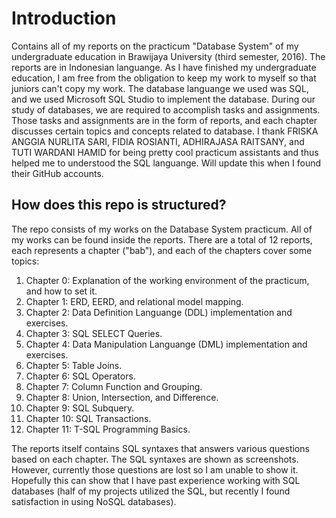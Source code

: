 # Introduction
Contains all of my reports on the practicum "Database System" of my undergraduate education in Brawijaya University (third semester, 2016). The reports are in Indonesian languange. As I have finished my undergraduate education, I am free from the obligation to keep my work to myself so that juniors can't copy my work. 
The database languange we used was SQL, and we used Microsoft SQL Studio to implement the database. During our study of databases, we are required to accomplish tasks and assignments. Those tasks and assignments are in the form of reports, and each chapter discusses certain topics and concepts related to database.
I thank FRISKA ANGGIA NURLITA SARI, FIDIA ROSIANTI, ADHIRAJASA RAITSANY, and TUTI WARDANI HAMID for being pretty cool practicum assistants and thus helped me to understood the SQL languange. Will update this when I found their GitHub accounts.

## How does this repo is structured?
The repo consists of my works on the Database System practicum. All of my works can be found inside the reports. There are a total of 12 reports, each represents a chapter ("bab"), and each of the chapters cover some topics:
1. Chapter 0: Explanation of the working environment of the practicum, and how to set it.
2. Chapter 1: ERD, EERD, and relational model mapping.
3. Chapter 2: Data Definition Languange (DDL) implementation and exercises.
4. Chapter 3: SQL SELECT Queries.
5. Chapter 4: Data Manipulation Languange (DML) implementation and exercises.
6. Chapter 5: Table Joins.
7. Chapter 6: SQL Operators.
8. Chapter 7: Column Function and Grouping.
9. Chapter 8: Union, Intersection, and Difference.
10. Chapter 9: SQL Subquery.
11. Chapter 10: SQL Transactions.
12. Chapter 11: T-SQL Programming Basics.  

The reports itself contains SQL syntaxes that answers various questions based on each chapter. The SQL syntaxes are shown as screenshots. However, currently those questions are lost so I am unable to show it.
Hopefully this can show that I have past experience working with SQL databases (half of my projects utilized the SQL, but recently I found satisfaction in using NoSQL databases).
